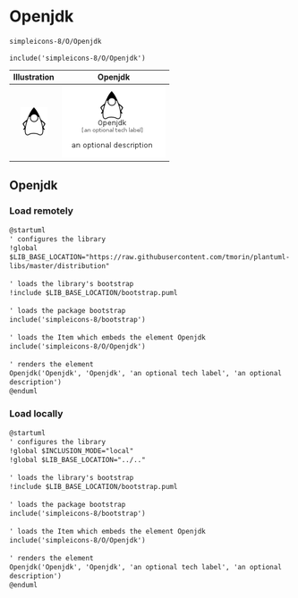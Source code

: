 # Openjdk


```text
simpleicons-8/O/Openjdk
```

```text
include('simpleicons-8/O/Openjdk')
```



| Illustration | Openjdk |
| :---: | :---: |
| ![illustration for Illustration](../../simpleicons-8/O/Openjdk.png) | ![illustration for Openjdk](../../simpleicons-8/O/Openjdk.Local.png) |




## Openjdk

### Load remotely
```plantuml
@startuml
' configures the library
!global $LIB_BASE_LOCATION="https://raw.githubusercontent.com/tmorin/plantuml-libs/master/distribution"

' loads the library's bootstrap
!include $LIB_BASE_LOCATION/bootstrap.puml

' loads the package bootstrap
include('simpleicons-8/bootstrap')

' loads the Item which embeds the element Openjdk
include('simpleicons-8/O/Openjdk')

' renders the element
Openjdk('Openjdk', 'Openjdk', 'an optional tech label', 'an optional description')
@enduml
```

### Load locally
```plantuml
@startuml
' configures the library
!global $INCLUSION_MODE="local"
!global $LIB_BASE_LOCATION="../.."

' loads the library's bootstrap
!include $LIB_BASE_LOCATION/bootstrap.puml

' loads the package bootstrap
include('simpleicons-8/bootstrap')

' loads the Item which embeds the element Openjdk
include('simpleicons-8/O/Openjdk')

' renders the element
Openjdk('Openjdk', 'Openjdk', 'an optional tech label', 'an optional description')
@enduml
```

